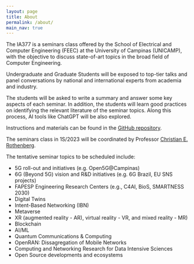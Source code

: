 ```yaml
---
layout: page
title: About
permalink: /about/
main_nav: true
---
```


<!--- [alt text]({{ site.baseurl }}/assets/profile-placeholder.gif "Profile Picture"){:.profile} --->



The IA377 is a seminars class offered by the School of Electrical and Computer Engineering (FEEC) at the University of Campinas (UNICAMP), with the objective to discuss state-of-art topics in the broad field of Computer Engineering.

Undergraduate and Graduate Students will be exposed to top-tier talks and panel conversations by national and international experts from academia and industry.

The students will be asked to write a summary and answer some key aspects of each seminar. In addition, the students  will learn good practices on identifying the relevant literature of the seminar topics. Along this process, AI tools like ChatGPT will be also explored. 
 
Instructions and materials can be found in the [GitHub repository](https://github.com/ia377-feec-unicamp).
  
The seminars class in 1S/2023 will be coordinated by Professor [Christian E. Rothenberg][chris]. 

The tentative seminar topics to be scheduled include:

* 5G roll-out and initiatives (e.g. Open5G@Campinas)
* 6G (Beyond 5G) vision and R&D initiatives (e.g. 6G Brazil, EU SNS projects)
* FAPESP Engineering Research Centers (e.g., C4AI, BioS, SMARTNESS 2030)
* Digital Twins
* Intent-Based Networking (IBN)
* Metaverse
* XR (augmented reality - AR), virtual reality - VR, and mixed reality - MR)
* Blockchain 
* AI/ML 
* Quantum Communications & Computing
* OpenRAN: Dissagregation of Mobile Networks
* Computing and Networking Research for Data Intensive Sciences
* Open Source developments and ecosystems


[chris]: https://www.dca.fee.unicamp.br/~chesteve/

